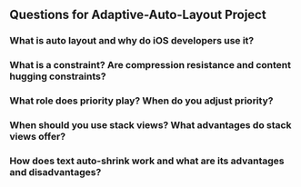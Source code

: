 ## Questions for Adaptive-Auto-Layout Project

### What is auto layout and why do iOS developers use it?

### What is a constraint? Are compression resistance and content hugging constraints?

### What role does priority play? When do you adjust priority?

### When should you use stack views? What advantages do stack views offer?

### How does text auto-shrink work and what are its advantages and disadvantages?
